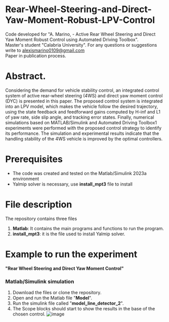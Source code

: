 # Rear-Wheel-Steering-and-Direct-Yaw-Moment-Robust-LPV-Control

Code developed for "A. Marino, - Active Rear Wheel Steering and Direct Yaw Moment Robust Control using Automated Driving Toolbox".  
Master's student "Calabria University".
For any questions or suggestions write to alexismarino0109@gmail.com  
Paper in publication process.


# Abstract.
Considering the demand for vehicle stability control, an integrated control system of active rear-wheel steering (4WS) and direct yaw moment control (DYC) is presented in this paper. The proposed control system is integrated into an LPV model, which makes the vehicle follow the desired trajectory, using the state feedback and feedforward gains computed by H-inf and L1 of yaw rate, side slip angle, and tracking error states. Finally, numerical simulations based on MATLAB/Simulink and Automated Driving Toolbox1 experiments were performed with the proposed control strategy to identify its performance. The simulation and experimental results indicate that the handling stability of the 4WS vehicle is improved by the optimal controllers.


# Prerequisites
- The code was created and tested on the Matlab/Simulink 2023a environment
- Yalmip solver is necessary, use **install_mpt3** file to install 

# File description
The repository contains three files
1. **Matlab**: It contains the main programs and functions to run the program.
2. **install_mpt3**: it is the file used to install Yalmip solver.


# Example to run the experiment  
**"Rear Wheel Steering and Direct Yaw Moment Control"**
### Matlab/Simulink simulation 
1. Download the files or clone the repository. 
2. Open and run the Matlab file "**Model**".
3. Run the simulink file called "**model_line_detector_2**".
4. The Scope blocks should start to show the results in the base of the chosen control.
![image](https://github.com/fercho-0109/Rear-Wheel-Steering-and-Direct-Yaw-Moment-Robust-LPV-Control/assets/40362695/02a752cb-b89d-4233-816f-77db3fb4cae3)


